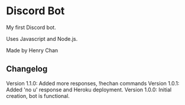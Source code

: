# Discord Bot

My first Discord bot.

Uses Javascript and Node.js.

Made by Henry Chan

## Changelog

Version 1.1.0: Added more responses, !hechan commands
Version 1.0.1: Added 'no u' response and Heroku deployment.
Version 1.0.0: Initial creation, bot is functional.
